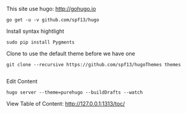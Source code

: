 This site use hugo: http://gohugo.io

```
go get -u -v github.com/spf13/hugo
```

Install syntax hightlight

```
sudo pip install Pygments
```

Clone to use the default theme before we have one

```
git clone --recursive https://github.com/spf13/hugoThemes themes
 
```

Edit Content

```
hugo server --theme=purehugo --buildDrafts --watch
```

View Table of Content: http://127.0.0.1:1313/toc/
